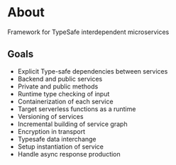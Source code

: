 # About

Framework for TypeSafe interdependent microservices

## Goals

- Explicit Type-safe dependencies between services
- Backend and public services
- Private and public methods
- Runtime type checking of input
- Containerization of each service
- Target serverless functions as a runtime
- Versioning of services
- Incremental building of service graph
- Encryption in transport
- Typesafe data interchange
- Setup instantiation of service
- Handle async response production

